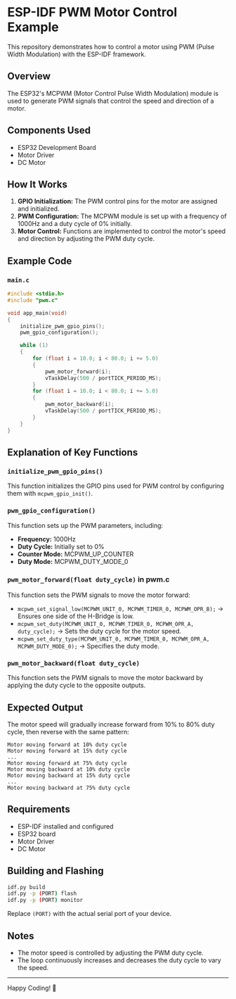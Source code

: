 # ESP-IDF PWM Motor Control Example

This repository demonstrates how to control a motor using PWM (Pulse Width Modulation) with the ESP-IDF framework.

## Overview

The ESP32's MCPWM (Motor Control Pulse Width Modulation) module is used to generate PWM signals that control the speed and direction of a motor.

## Components Used

- ESP32 Development Board
- Motor Driver
- DC Motor

## How It Works

1. **GPIO Initialization:** The PWM control pins for the motor are assigned and initialized.
2. **PWM Configuration:** The MCPWM module is set up with a frequency of 1000Hz and a duty cycle of 0% initially.
3. **Motor Control:** Functions are implemented to control the motor's speed and direction by adjusting the PWM duty cycle.

## Example Code

### `main.c`
```c
#include <stdio.h>
#include "pwm.c"

void app_main(void)
{
    initialize_pwm_gpio_pins();
    pwm_gpio_configuration();

    while (1)
    {
        for (float i = 10.0; i < 80.0; i += 5.0)
        {
            pwm_motor_forward(i);
            vTaskDelay(500 / portTICK_PERIOD_MS);
        }
        for (float i = 10.0; i < 80.0; i += 5.0)
        {
            pwm_motor_backward(i);
            vTaskDelay(500 / portTICK_PERIOD_MS);
        }
    }
}
```

## Explanation of Key Functions

### `initialize_pwm_gpio_pins()`
This function initializes the GPIO pins used for PWM control by configuring them with `mcpwm_gpio_init()`.

### `pwm_gpio_configuration()` 
This function sets up the PWM parameters, including:
- **Frequency:** 1000Hz
- **Duty Cycle:** Initially set to 0%
- **Counter Mode:** MCPWM_UP_COUNTER
- **Duty Mode:** MCPWM_DUTY_MODE_0

### `pwm_motor_forward(float duty_cycle)` in pwm.c
This function sets the PWM signals to move the motor forward:
- `mcpwm_set_signal_low(MCPWM_UNIT_0, MCPWM_TIMER_0, MCPWM_OPR_B);` → Ensures one side of the H-Bridge is low.
- `mcpwm_set_duty(MCPWM_UNIT_0, MCPWM_TIMER_0, MCPWM_OPR_A, duty_cycle);` → Sets the duty cycle for the motor speed.
- `mcpwm_set_duty_type(MCPWM_UNIT_0, MCPWM_TIMER_0, MCPWM_OPR_A, MCPWM_DUTY_MODE_0);` → Specifies the duty mode.

### `pwm_motor_backward(float duty_cycle)`
This function sets the PWM signals to move the motor backward by applying the duty cycle to the opposite outputs.

## Expected Output

The motor speed will gradually increase forward from 10% to 80% duty cycle, then reverse with the same pattern:
```
Motor moving forward at 10% duty cycle
Motor moving forward at 15% duty cycle
...
Motor moving forward at 75% duty cycle
Motor moving backward at 10% duty cycle
Motor moving backward at 15% duty cycle
...
Motor moving backward at 75% duty cycle
```

## Requirements

- ESP-IDF installed and configured
- ESP32 board
- Motor Driver
- DC Motor

## Building and Flashing

```bash
idf.py build
idf.py -p (PORT) flash
idf.py -p (PORT) monitor
```

Replace `(PORT)` with the actual serial port of your device.

## Notes

- The motor speed is controlled by adjusting the PWM duty cycle.
- The loop continuously increases and decreases the duty cycle to vary the speed.

---

Happy Coding! 🚀

